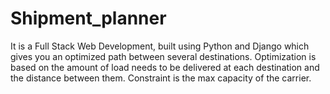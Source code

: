 # Shipment_planner
It is a Full Stack Web Development, built using Python and Django which gives you an optimized path between several destinations. Optimization is based on the amount of load needs to be delivered at each destination and the distance between them. Constraint is the max capacity of the carrier.
